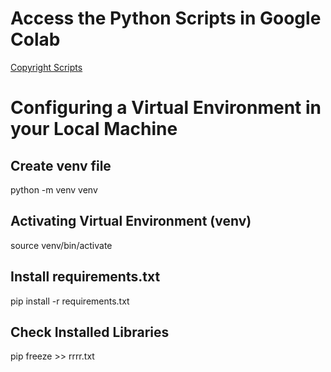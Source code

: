 # Access the Python Scripts in Google Colab
[Copyright Scripts](https://colab.research.google.com/github/arpski007/copyright_python/)



# Configuring a Virtual Environment in your Local Machine

## Create venv file
python -m venv venv

## Activating Virtual Environment (venv)
source venv/bin/activate

## Install requirements.txt
pip install -r requirements.txt

## Check Installed Libraries
pip freeze >> rrrr.txt
